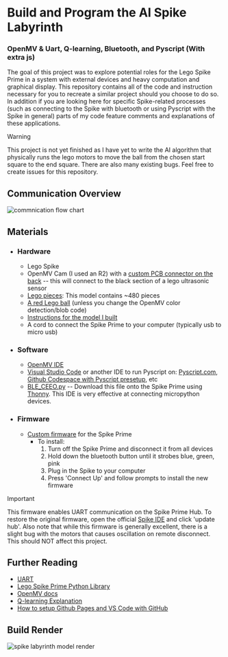 # Build and Program the AI Spike Labyrinth
<h3>OpenMV & Uart, Q-learning, Bluetooth, and Pyscript (With extra js)</h3>
<p>The goal of this project was to explore potential roles for the Lego Spike Prime in a system with external devices and heavy computation and graphical display. This repository contains all of the code and instruction necessary for you to recreate a similar project should you choose to do so. In addition if you are looking here for specific Spike-related processes (such as connecting to the Spike with bluetooth or using Pyscript with the Spike in general) parts of my code feature comments and explanations of these applications.</p>

> [!WARNING]
> This project is not yet finished as I have yet to write the AI algorithm that physically runs the lego motors to move the ball from the chosen start square to the end square. There are also many existing bugs. Feel free to create issues for this repository.

## Communication Overview
![commnication flow chart](https://github.com/user-attachments/assets/9fabc1e3-81ef-417d-94d6-e6918032a667)


## Materials
  - ### Hardware
    - Lego Spike
    - OpenMV Cam (I used an R2) with a [custom PCB connector on the back](https://www.instructables.com/Backpack-1-OpenMV-Camera/) -- this will connect to the black section of a lego ultrasonic sensor
    - [Lego pieces](https://www.brickowl.com/catalog/lego-spike-prime-set-45678/inventory): This model contains ~480 pieces</li>
    - [A red Lego ball](https://www.brickowl.com/catalog/lego-red-hard-plastic-ball-52mm-22119-23065) (unless you change the OpenMV color detection/blob code)</li>
    - [Instructions for the model I built](https://drive.google.com/file/d/1D8D3vNA3ystbz31rbjCMvUVYvHGMd4PP/view?usp=sharing)
    - A cord to connect the Spike Prime to your computer (typically usb to micro usb)
  
  - ### Software
    - [OpenMV IDE](https://openmv.io/pages/download)
    - [Visual Studio Code](https://code.visualstudio.com/download) or another IDE to run Pyscript on: [Pyscript.com](https://pyscript.com), [Github Codespace with Pyscript presetup](https://github.com/ntoll/codespaces-project-template-pyscript), etc
    - [BLE_CEEO.py](https://github.com/chrisbuerginrogers/SPIKE_Prime/blob/main/BLE/BLE_CEEO.py#L1) -- Download this file onto the Spike Prime using [Thonny](https://thonny.org). This IDE is very effective at connecting micropython devices.
  
  - ### Firmware
    - [Custom firmware](https://raw.githack.com/tuftsceeo/SPIKE-html/main/index.html) for the Spike Prime
      - To install:
        1. Turn off the Spike Prime and disconnect it from all devices
        2. Hold down the bluetooth button until it strobes blue, green, pink
        3. Plug in the Spike to your computer
        4. Press 'Connect Up' and follow prompts to install the new firmware
    
> [!IMPORTANT]
> This firmware enables UART communication on the Spike Prime Hub. To restore the original firmware, open the official [Spike IDE](https://spike.legoeducation.com/) and click 'update hub'. Also note that while this firmware is generally excellent, there is a slight bug with the motors that causes oscillation on remote disconnect. This should NOT affect this project.

## Further Reading
- [UART](https://www.analog.com/en/resources/analog-dialogue/articles/uart-a-hardware-communication-protocol.html)
- [Lego Spike Prime Python Library](https://spike.legoeducation.com/prime/help/lls-help-python#lls-help-python-spm)
- [OpenMV docs](https://docs.openmv.io)
- [Q-learning Explanation](https://www.datacamp.com/tutorial/introduction-q-learning-beginner-tutorial)
- [How to setup Github Pages and VS Code with GitHub](https://shimmering-cesium-c35.notion.site/Summer-of-24-0c8bd589e46b4b8b84bc484837b5b102?p=a9854b32e4454b29ae056981a6eb6ee1&pm=c)

## Build Render
![spike labyrinth model render](https://github.com/user-attachments/assets/572d4f52-462e-4aab-9dce-a34d50dcdc79)
